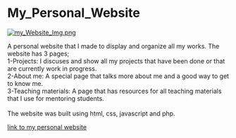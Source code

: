 # My_Personal_Website
[![my_Website_Img.png](https://s9.postimg.org/3o01d1gnj/my_Website_Img.png)](https://postimg.org/image/su0zjvhxn/)

A personal website that I made to display and organize all my works. 
The website has 3 pages; 
<br >
1-Projects: I discuses and show all my projects that have been done or that are currently work in progress. <br >
2-About me: A special page that talks more about me and a good way to get to know me. <br > 
3-Teaching materials: A page that has resources for all teaching materials that I use for mentoring students. <br >
<br >
The website was built using html, css, javascript and php.

[link to my personal website](https://www.vickelleung.com)

